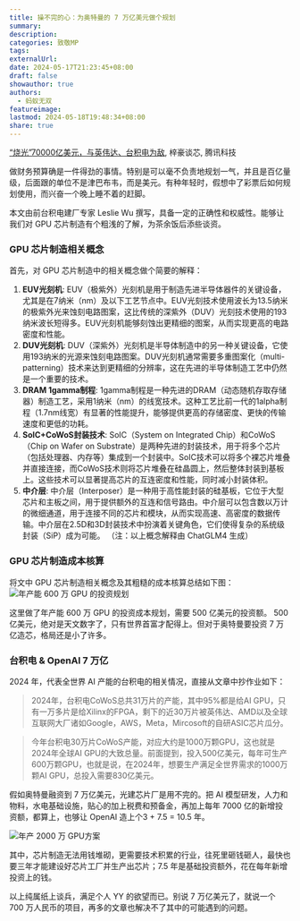 ```yaml
---
title: 操不完的心：为奥特曼的 7 万亿美元做个规划
summary: 
description: 
categories: 致敬MP
tags: 
externalUrl: 
date: 2024-05-17T21:23:45+08:00
draft: false
showauthor: true
authors:
  - 蚂蚁无双
featureimage: 
lastmod: 2024-05-18T19:48:34+08:00
share: true
---
```

[“烧光”70000亿美元，与英伟达、台积电为敌](https://mp.weixin.qq.com/s/_DLSSb_hxDw1lQXqD_AYlQ), 梓豪谈芯, 腾讯科技

做财务预算确是一件得劲的事情。特别是可以毫不负责地规划一气，并且是百亿量级，后面跟的单位不是津巴布韦，而是美元。有种年轻时，假想中了彩票后如何规划使用，而兴奋一个晚上睡不着的赶脚。

本文由前台积电建厂专家 Leslie Wu 撰写，具备一定的正确性和权威性。能够让我们对 GPU 芯片制造有个粗浅的了解，为茶余饭后添些谈资。

### GPU 芯片制造相关概念

首先，对 GPU 芯片制造中的相关概念做个简要的解释：
1. **EUV光刻机**: EUV（极紫外）光刻机是用于制造先进半导体器件的关键设备，尤其是在7纳米（nm）及以下工艺节点中。EUV光刻技术使用波长为13.5纳米的极紫外光来蚀刻电路图案，这比传统的深紫外（DUV）光刻技术使用的193纳米波长短得多。EUV光刻机能够刻蚀出更精细的图案，从而实现更高的电路密度和性能。
2. **DUV光刻机**: DUV（深紫外）光刻机是半导体制造中的另一种关键设备，它使用193纳米的光源来蚀刻电路图案。DUV光刻机通常需要多重图案化（multi-patterning）技术来达到更精细的分辨率，这在先进的半导体制造工艺中仍然是一个重要的技术。
3. **DRAM 1gamma制程**: 1gamma制程是一种先进的DRAM（动态随机存取存储器）制造工艺，采用1纳米（nm）的线宽技术。这种工艺比前一代的1alpha制程（1.7nm线宽）有显著的性能提升，能够提供更高的存储密度、更快的传输速度和更低的功耗。
4. **SoIC+CoWoS封装技术**: SoIC（System on Integrated Chip）和CoWoS（Chip on Wafer on Substrate）是两种先进的封装技术，用于将多个芯片（包括处理器、内存等）集成到一个封装中。SoIC技术可以将多个裸芯片堆叠并直接连接，而CoWoS技术则将芯片堆叠在硅晶圆上，然后整体封装到基板上。这些技术可以显著提高芯片的互连密度和性能，同时减小封装体积。
5. **中介层**: 中介层（Interposer）是一种用于高性能封装的硅基板，它位于大型芯片和主板之间，用于提供额外的互连和信号路由。中介层可以包含数以万计的微细通道，用于连接不同的芯片和模块，从而实现高速、高密度的数据传输。中介层在2.5D和3D封装技术中扮演着关键角色，它们使得复杂的系统级封装（SiP）成为可能。
（注：以上概念解释由 ChatGLM4 生成）

### GPU 芯片制造成本核算

将文中 GPU 芯片制造相关概念及其粗糙的成本核算总结如下图：
![年产能 600 万 GPU 的投资规划](https://picgo202.oss-cn-hangzhou.aliyuncs.com/9c604c5bcdb1961dca7df051c16c9198_MD5.png)

这里做了年产能 600 万 GPU 的投资成本规划，需要 500 亿美元的投资额。 500 亿美元，绝对是天文数字了，只有世界首富才配得上。但对于奥特曼要投资 7 万亿造芯，格局还是小了许多。

### 台积电 & OpenAI 7 万亿

2024 年，代表全世界 AI 产能的台积电的相关情况，直接从文章中抄作业如下：

> 2024年，台积电CoWoS总共31万片的产能，其中95%都是给AI GPU，只有一万多片是给Xilinx的FPGA，剩下的近30万片被英伟达、AMD以及全球互联网大厂诸如Google，AWS，Meta，Mircosoft的自研ASIC芯片瓜分。

> 今年台积电30万片CoWoS产能，对应大约是1000万颗GPU，这也就是2024年全球AI GPU的大致总量。前面提到，投入500亿美元，每年可生产600万颗GPU，也就是说，在2024年，想要生产满足全世界需求的1000万颗AI GPU，总投入需要830亿美元。

假如奥特曼融资到 7 万亿美元，光建芯片厂是用不完的。把 AI 模型研发，人力和物料，水电基础设施，贴心的加上税费和预备金，再加上每年 7000 亿的新增投资额，都算上，也够让 OpenAI 造上个3 + 7.5 = 10.5 年。

![年产 2000 万 GPU方案](https://picgo202.oss-cn-hangzhou.aliyuncs.com/2aab926e5ecb3960fdfe053bc4ccfea5_MD5.png)

其中，芯片制造无法用钱堆砌，更需要技术积累的行业，往死里砸钱砸人，最快也要三年才能建设好芯片工厂并生产出芯片；7.5 年是基础投资额外，花在每年新增投资上的钱。

以上纯属纸上谈兵，满足个人 YY 的欲望而已。别说 7 万亿美元了，就说一个 700 万人民币的项目，再多的文章也解决不了其中的可能遇到的问题。
